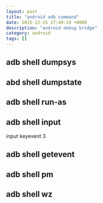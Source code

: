 ```yaml
---
layout: post
title: "android adb command"
date: 2015-12-25 17:49:19 +0800
description: "android debug bridge"
category: android
tags: []
---
```


adb shell dumpsys
-----------------

abd shell dumpstate
-------------------

adb shell run-as
-------------------

adb shell input
---------------
input keyevent 3

adb shell getevent
------------------

adb shell pm
------------
adb shell wz
------------
